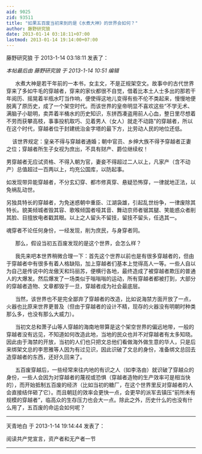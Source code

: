 ```yaml
---
aid: 9025
zid: 93511
title: "如果五百废当初来到的是《水煮大神》的世界会如何？"
author: 藤野研究狼
date: 2013-01-14 03:18:11+07:00
lastmod: 2013-01-14 19:14:00+07:00
---
```


藤野研究狼 于 2013-1-14 03:18:11 发表了：

_本帖最后由 藤野研究狼 于 2013-1-14 10:51 编辑_

&nbsp; &nbsp;&nbsp; &nbsp;水煮大神是若干年前的一本书，女主文，不是正规架空文。故事中的古代世界穿来了多如牛毛的穿越者，穿来的家伙都很不自觉，借着比本土人士多出的那若干年阅历、摇晃着半瓶水叮当作响，便使得这地儿变得有些不伦不类起来，慢慢地便脱离了原历史，成了一个架空时代。而该世界的皇帝明显不喜欢这些“不学无术、满脑子小聪明，卖弄着半桶水的历史知识，东拼西凑盗用前人心血，整日里尽想着不劳而获攀高枝，事事投机取巧、见着男人（女人）就走不动路”的穿越者，所以在这个时代，穿越者位于封建统治金字塔的最下方，比劳动人民的地位还低。

&nbsp; &nbsp; 该世界规定：皇亲不得与穿越者通婚；朝中官员、乡绅大族不得予穿越者正妻之位；穿越者所生子女视为庶出，不具有财产、爵位继续权！

男穿越者无应试资格、不得入朝为官，妻妾不得超过二人以上，凡家产（含不动产）总值超过一百两以上，均充公国库，以防起事。

如发现带异能穿越者，不分玄幻穿、都市修真穿、悬疑恐怖穿，一律就地正法，以免祸乱动世。

另独具特长的穿越者，为免迷惑朝中重臣、江湖袅雄，引起乱世纷争，一律废除其特长。貌美倾城者毁其容、歌喉倾国者哑其音、舞动京师者锯其腿、笑能惑众者削其脸、目擅放电者戳其眼。以上之人留头不留技，留技不留头，任选其一。

魂穿者不论任何身份，一经发现，削为庶民，与身穿者同。

&nbsp; &nbsp;&nbsp; &nbsp;那么，假设当初五百废发现的是这个世界，会怎么样？

&nbsp; &nbsp;&nbsp; &nbsp;我先来吧本世界稍微合理一下：首先这个世界以前也是有很多穿越者的，但由于穿越者中有很多有着人格缺陷，加上穿越者们基本上觉得高人一等。一些人自以为自己是传说中的龙傲天和玛丽苏，便横行各地，最终造成了被穿越者欺压的普通人的大爆发。然后爆发了一场类似于嗡嗡嗡的运动，所有穿越者都被打到，大部分的穿越者造物、文章都毁于一旦，穿越者成为社会最底层。

&nbsp; &nbsp;&nbsp; &nbsp;当然，该世界也不是完全鄙弃了穿越者的改造，比如说海禁方面开放了一点，火器也比原来世界更普及（但由于穿越者的设计不精，现存的火器没有明朝时种类那么多，也没有那么大威力）。

&nbsp; &nbsp;&nbsp; &nbsp;当初文总和萧子山等人穿越的海南地带算是这个架空世界的偏远地带，一般的穿越者没有远见，不知道如何改造此地，当地的民众也并不对穿越者有太多知晓。因此由于海禁的开放，当初的人们也只把文总他们看做海外做生意的华人，只是后来绑架文总的李思雅等人因为有过见识，因此识破了文总的身份，准备绑文总回去造穿越者的东西，还好久回来了。

&nbsp; &nbsp;&nbsp; &nbsp;五百废穿越后，一些经常来往内地的有识之人（如李洛由）就识破了穿越众的身份，一些人会因为对穿越者的蔑视或恐惧（穿越者造物的生产效率可是相当快的），而开始抵制五百废的经济（比如当初的糖厂，在这个世界里反对穿越者的人会直接结伴砸了它）。而且朝廷的效率会更快一点，会更早的派军去镇压“前所未有规模的穿越者”，临高众的生存压力也会大一点。除此之外，历史什么的也没有什么用了，五百废的命运会如何呢？

---

天青地白 于 2013-1-14 19:14:44 发表了：

阅读共产党宣言，资产者和无产者一节

---
